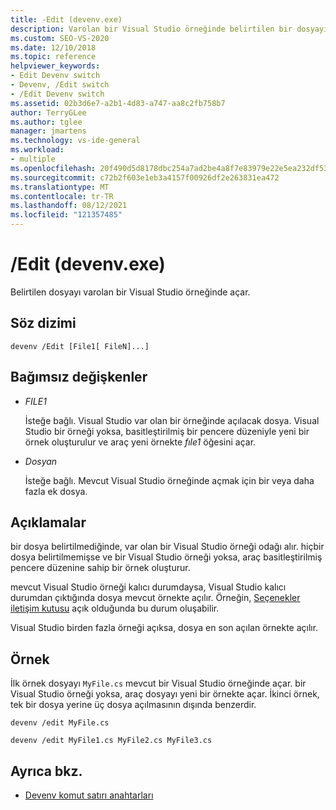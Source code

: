 ```yaml
---
title: -Edit (devenv.exe)
description: Varolan bir Visual Studio örneğinde belirtilen bir dosyayı açmak için Düzenle Devenv komut satırı anahtarını nasıl kullanacağınızı öğrenin.
ms.custom: SEO-VS-2020
ms.date: 12/10/2018
ms.topic: reference
helpviewer_keywords:
- Edit Devenv switch
- Devenv, /Edit switch
- /Edit Devenv switch
ms.assetid: 02b3d6e7-a2b1-4d83-a747-aa8c2fb758b7
author: TerryGLee
ms.author: tglee
manager: jmartens
ms.technology: vs-ide-general
ms.workload:
- multiple
ms.openlocfilehash: 20f490d5d8178dbc254a7ad2be4a8f7e83979e22e5ea232df5357ce6bc67db24
ms.sourcegitcommit: c72b2f603e1eb3a4157f00926df2e263831ea472
ms.translationtype: MT
ms.contentlocale: tr-TR
ms.lasthandoff: 08/12/2021
ms.locfileid: "121357485"
---
```

# <a name="edit-devenvexe"></a>/Edit (devenv.exe)

Belirtilen dosyayı varolan bir Visual Studio örneğinde açar.

## <a name="syntax"></a>Söz dizimi

```shell
devenv /Edit [File1[ FileN]...]
```

## <a name="arguments"></a>Bağımsız değişkenler

- *FILE1*

  İsteğe bağlı. Visual Studio var olan bir örneğinde açılacak dosya. Visual Studio bir örneği yoksa, basitleştirilmiş bir pencere düzeniyle yeni bir örnek oluşturulur ve araç yeni örnekte *fıle1* öğesini açar.

- *Dosyan*

  İsteğe bağlı. Mevcut Visual Studio örneğinde açmak için bir veya daha fazla ek dosya.

## <a name="remarks"></a>Açıklamalar

bir dosya belirtilmediğinde, var olan bir Visual Studio örneği odağı alır. hiçbir dosya belirtilmemişse ve bir Visual Studio örneği yoksa, araç basitleştirilmiş pencere düzenine sahip bir örnek oluşturur.

mevcut Visual Studio örneği kalıcı durumdaysa, Visual Studio kalıcı durumdan çıktığında dosya mevcut örnekte açılır. Örneğin, [Seçenekler iletişim kutusu](../../ide/reference/options-dialog-box-visual-studio.md) açık olduğunda bu durum oluşabilir.

Visual Studio birden fazla örneği açıksa, dosya en son açılan örnekte açılır.

## <a name="example"></a>Örnek

İlk örnek dosyayı `MyFile.cs` mevcut bir Visual Studio örneğinde açar. bir Visual Studio örneği yoksa, araç dosyayı yeni bir örnekte açar. İkinci örnek, tek bir dosya yerine üç dosya açılmasının dışında benzerdir.

```shell
devenv /edit MyFile.cs

devenv /edit MyFile1.cs MyFile2.cs MyFile3.cs
```

## <a name="see-also"></a>Ayrıca bkz.

- [Devenv komut satırı anahtarları](../../ide/reference/devenv-command-line-switches.md)

